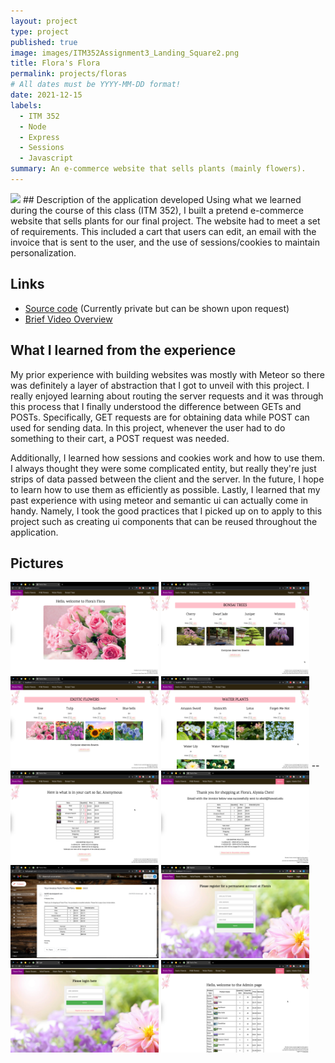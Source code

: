 ```yaml
---
layout: project
type: project
published: true
image: images/ITM352Assignment3_Landing_Square2.png
title: Flora's Flora
permalink: projects/floras
# All dates must be YYYY-MM-DD format!
date: 2021-12-15
labels:
  - ITM 352
  - Node
  - Express
  - Sessions
  - Javascript
summary: An e-commerce website that sells plants (mainly flowers).
---
```

<img class="ui right floated rounded image" width="40%" src="../images/ITM352Assignment3_Landing.png">
## Description of the application developed
Using what we learned during the course of this class (ITM 352), I built a pretend e-commerce website that sells plants for our final project. The website had to meet a set of requirements. This included a cart that users can edit, an email with the invoice that is sent to the user, and the use of sessions/cookies to maintain personalization.

## Links
 - [Source code](https://github.com/alyssia-chen/ITM352_F21_repo/tree/main/Chen_Alyssia_Assignment3) (Currently private but can be shown upon request)
 - [Brief Video Overview](https://drive.google.com/file/d/1gD3T8P_z3mdMaAVRqeU4ofFGNEvyoIu9/view?usp=sharing)

## What I learned from the experience
My prior experience with building websites was mostly with Meteor so there was definitely a layer of abstraction that I got to unveil with this project. I really enjoyed learning about routing the server requests and it was through this process that I finally understood the difference between GETs and POSTs. Specifically, GET requests are for obtaining data while POST can used for sending data. In this project, whenever the user had to do something to their cart, a POST request was needed.

Additionally, I learned how sessions and cookies work and how to use them. I always thought they were some complicated entity, but really they're just strips of data passed between the client and the server. In the future, I hope to learn how to use them as efficiently as possible. Lastly, I learned that my past experience with using meteor and semantic ui can actually come in handy. Namely, I took the good practices that I picked up on to apply to this project such as creating ui components that can be reused throughout the application. 

## Pictures
<img class="ui left floated rounded image" width="47%" src="../images/ITM352Assignment3_AllDisplay.png">
<img class="ui right floated rounded image" width="47%" src="../images/ITM352Assignment3_Product1.png">
<img class="ui left floated rounded image" width="47%" src="../images/ITM352Assignment3_Product2.png">
<img class="ui right floated rounded image" width="47%" src="../images/ITM352Assignment3_Product3.png">
--
<img class="ui left floated rounded image" width="47%" src="../images/ITM352Assignment3_Cart.png">
<img class="ui right floated rounded image" width="47%" src="../images/ITM352Assignment3_Invoice.png">
<img class="ui left floated rounded image" width="47%" src="../images/ITM352Assignment3_Email.png">
<img class="ui right floated rounded image" width="47%" src="../images/ITM352Assignment3_Register.png">
<img class="ui left floated rounded image" width="47%" src="../images/ITM352Assignment3_Login.png">
<img class="ui right floated rounded image" width="47%" src="../images/ITM352Assignment3_Admin.png">

